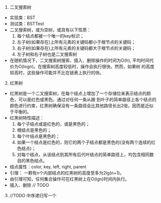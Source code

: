
1. 二叉搜索树

- 实现类：BST
- 测试类：BSTTest
- 二叉搜索树，或为空树，或具有以下性质：
  1. 每个结点都被一个唯一的key标识；
  2. 左子树(如果存在)上所有元素的关键码都小于根节点的关键码；
  3. 右子树(如果存在)上所有元素的关键码都大于根节点的关键码；
  4. 左子树和右子树也是二叉搜索树
- 在随机情况下，二叉搜索树搜索、插入、删除操作的时间为O(h), 平均时间代价为O(logn)。在搜索树高度较低时，操作会执行很快。然而，如果树
的高度较高时，这些操作可能并不比在链表上执行的快。

2. 红黑树

- 红黑树是一个二叉搜索树，在每个结点上增加了一个存储位来表示结点的颜色，可以是红色或黑色。通过对任何一条从跟
到叶子的简单路径上各个结点的颜色进行约束，红黑树确保没有一条路径会比其他路径长出2倍，因而是近似于平衡的。
- 红黑树特性描述：
    1. 每个子结点或是红色的，或是黑色的；
    2. 根结点是黑色的；
    3. 每个叶结点是黑色的；
    4. 如果一个结点是红色的，则它的两个子结点都是黑色的(没有两个连续的红色结点)；
    5. 对每个结点，从该结点到其所有后代叶结点的简单路径上，均包含相同数目的黑色结点。
- 结点属性：color, key, left, right, parent
- 引理： 一颗有n个内部结点的红黑树的高度至多为2lg(n+1)。
- 由引理可知，任何集合操作可在红黑树上在O(lgn)时间内执行。
- 插入、删除 // TODO 

3. //TODO 中序递归写一个




